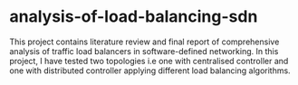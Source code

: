 # analysis-of-load-balancing-sdn
This project contains literature review and final report of comprehensive analysis of traffic load balancers in software-defined networking. In this project, I have tested two topologies i.e one with centralised controller and one with distributed controller applying different load balancing algorithms.

